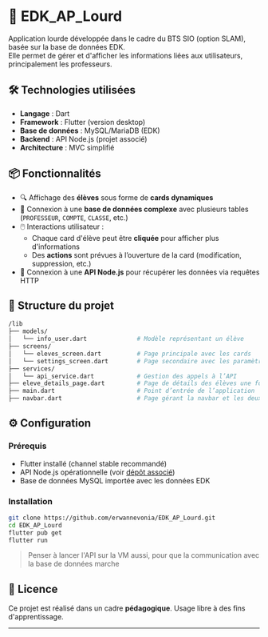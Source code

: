 # 📘 EDK_AP_Lourd

Application lourde développée dans le cadre du BTS SIO (option SLAM), basée sur la base de données EDK.  
Elle permet de gérer et d'afficher les informations liées aux utilisateurs, principalement les professeurs.

## 🛠️ Technologies utilisées

- **Langage** : Dart
- **Framework** : Flutter (version desktop)
- **Base de données** : MySQL/MariaDB (EDK)
- **Backend** : API Node.js (projet associé)
- **Architecture** : MVC simplifié

## 📦 Fonctionnalités

- 🔍 Affichage des **élèves** sous forme de **cards dynamiques**
- 📂 Connexion à une **base de données complexe** avec plusieurs tables (`PROFESSEUR`, `COMPTE`, `CLASSE`, etc.)
- 🖱️ Interactions utilisateur :
  - Chaque card d'élève peut être **cliquée** pour afficher plus d'informations
  - Des **actions** sont prévues à l’ouverture de la card (modification, suppression, etc.)
- 🔄 Connexion à une **API Node.js** pour récupérer les données via requêtes HTTP

## 📁 Structure du projet

```bash
/lib
├── models/
│   └── info_user.dart              # Modèle représentant un élève
├── screens/
│   └── eleves_screen.dart          # Page principale avec les cards
│   └── settings_screen.dart        # Page secondaire avec les paramètres
├── services/
│   └── api_service.dart            # Gestion des appels à l’API
├── eleve_details_page.dart         # Page de détails des élèves une fois cliquée
├── main.dart                       # Point d’entrée de l’application
├── navbar.dart                     # Page gérant la navbar et les deux vues dans le dossier screens
```

## ⚙️ Configuration

### Prérequis

* Flutter installé (channel stable recommandé)
* API Node.js opérationnelle (voir [dépôt associé](https://github.com/erwannevonia/EDK_API))
* Base de données MySQL importée avec les données EDK

### Installation

```bash
git clone https://github.com/erwannevonia/EDK_AP_Lourd.git
cd EDK_AP_Lourd
flutter pub get
flutter run
```

> Penser à lancer l'API sur la VM aussi, pour que la communication avec la base de données marche

## 📜 Licence

Ce projet est réalisé dans un cadre **pédagogique**.
Usage libre à des fins d'apprentissage.

---

